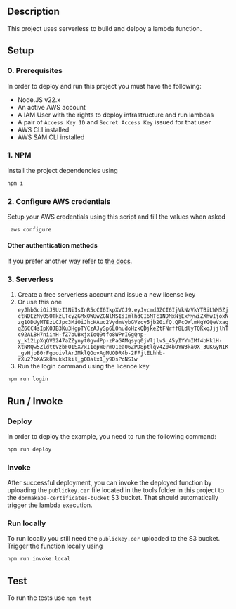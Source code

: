 ## Description

This project uses serverless to build and delpoy a lambda function.

## Setup

### 0. Prerequisites

In order to deploy and run this project you must have the following:

- Node.JS v22.x
- An active AWS account
- A IAM User with the rights to deploy infrastructure and run lambdas
- A pair of `Access Key ID` and `Secret Access Key` issued for that user
- AWS CLI installed
- AWS SAM CLI installed

### 1. NPM

Install the project dependencies using

```bash
npm i
```

### 2. Configure AWS credentials

Setup your AWS credentials using this script and fill the values when asked

```bash
 aws configure
```

#### Other authentication methods

If you prefer another way refer to [the docs](https://docs.aws.amazon.com/sdkref/latest/guide/standardized-credentials.html#credentialProviderChain).

### 3. Serverless

1. Create a free serverless account and issue a new license key
2. Or use this one `eyJhbGciOiJSUzI1NiIsInR5cCI6IkpXVCJ9.eyJvcmdJZCI6IjVkNzVkYTBiLWM5ZjctNDEzMy05OTkzLTcyZGMxOWUwZGNlMSIsImlhdCI6MTc1NDMxNjExMywiZXhwIjoxNzg1ODUyMTEzLCJpc3MiOiJhcHAuc2VydmVybGVzcy5jb20ifQ.QPcOWlmHgYGQeVxagqZ6CC4sIpKOJB3Ku3HgpTYCzAJySp6LOhudoHzkQDjkeZtFNrff8LdlyTQKxqJjjlhTc92AL8H7niinH-fZ7bUBxjxIoQ9tfo8WPrIGgQnp-y_k12LpXqQV0247aZZynyt0gvdPp-zPaGAMqsyq0jVljlvS_45yIYYmIMf4bHklH-XtNMQw5ZldttVzbFOISX7xI1epW0rmO1ea06ZPD8ptlqv4Z04bOYW3ka0X_3UKGyNIK_gvHjoB0rFgooivlArJMklQOovAgMUODR4b-2FFjtELhhb-rXu27bXASk8hukkIkil_gOBalx1_y9DsPcNS1w`
3. Run the login command using the licence key

```bash
npm run login
```

## Run / Invoke

### Deploy

In order to deploy the example, you need to run the following command:

```bash
npm run deploy
```

### Invoke

After successful deployment, you can invoke the deployed function by uploading the `publickey.cer` file located in the tools folder in this project to the `dormakaba-certificates-bucket` S3 bucket. That should automatically trigger the lambda execution.

### Run locally

To run locally you still need the `publickey.cer` uploaded to the S3 bucket.
Trigger the function locally using
```bash
npm run invoke:local
```

## Test

To run the tests use `npm test`
